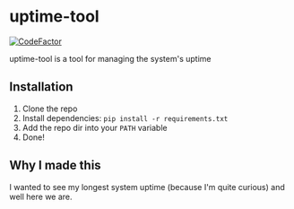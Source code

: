 
# uptime-tool

[![CodeFactor](https://www.codefactor.io/repository/github/iammoltony/uptime-tool/badge)](https://www.codefactor.io/repository/github/iammoltony/uptime-tool)

uptime-tool is a tool for managing the system's uptime

## Installation

1. Clone the repo
1. Install dependencies: `pip install -r requirements.txt`
1. Add the repo dir into your `PATH` variable
1. Done!

## Why I made this

I wanted to see my longest system uptime (because I'm quite curious) and
well here we are.

